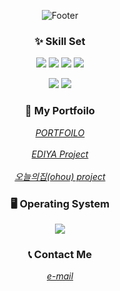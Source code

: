 <div align="center">



![Footer](https://capsule-render.vercel.app/api?type=waving&color=auto&height=200&section=footer&text=Welcome%20Hyuna's%20github&fontsize=90)


  

### ✨ Skill Set
<img src="https://img.shields.io/badge/HTML5-E34F26?style=for-the-badge&logo=HTML5&logoColor=white" style="max-width: 100px"> <img src="https://img.shields.io/badge/CSS3-1572B6?style=for-the-badge&logo=CSS3&logoColor=white" style="max-width: 100px"> <img src="https://img.shields.io/badge/scss-CC6699?style=for-the-badge&logo=sass&logoColor=white" style="max-width= 100px"> <img src="https://img.shields.io/badge/javascript-F7DF1E?style=for-the-badge&logo=javascript&logoColor=black" style="max-width: 100px">
  

<img src="https://img.shields.io/badge/Visual Studio Code-007ACC?style=for-the-badge&logo=Visual Studio Code&logoColor=white" style="max-width: 100px"> <img src="https://img.shields.io/badge/Figma-F24E1E?style=for-the-badge&logo=Figma&logoColor=white" style="max-width: 100px">
  
  
  

### 🧾 My Portfoilo
<address> <a href="https://hyunao.github.io/hyuna_portfolio/">PORTFOILO</a> </address> <br />
<address> <a href="https://hyuna323.github.io/ediya_project/">EDIYA Project</a> </address> <br />
<address> <a href="https://hyunao.github.io/ohou_project/">오늘의집(ohou) project</a> </address>

### 🖥 Operating System
<img src="https://img.shields.io/badge/os-macOS-green">

### 📞 Contact Me
<address> <a href="mailto:gusdk99323@gmail.com">e-mail</a> </address>

<!-- <img src="http://mazandi.herokuapp.com/api?handle=ediya_project&theme=warm"/> -->
</div>
